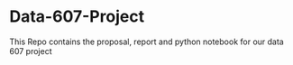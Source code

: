 # Data-607-Project
This Repo contains the proposal, report and python notebook for our data 607 project
